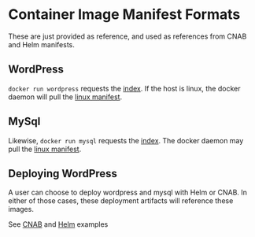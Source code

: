 # Container Image Manifest Formats

These are just provided as reference, and used as references from CNAB and Helm manifests.

## WordPress
`docker run wordpress` requests the [index](./wordpress-index.json). If the host is linux, the docker daemon will pull the [linux manifest](./wordpress-manifest-linux.json).

## MySql

Likewise, `docker run mysql` requests the [index](./mysql-index.json). The docker daemon may pull the [linux manifest](./mysql-manifest-amd64.json).

## Deploying WordPress

A user can choose to deploy wordpress and mysql with Helm or CNAB. In either of those cases, these deployment artifacts will reference these images. 

See [CNAB](../cnab/readme.md) and [Helm](../helm/readme.md) examples
